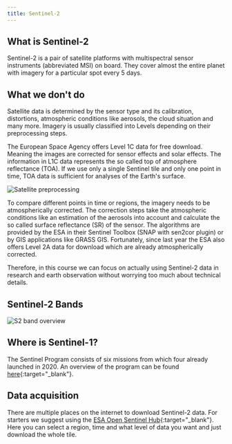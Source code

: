```yaml
---
title: Sentinel-2
---
```


## What is Sentinel-2

Sentinel-2 is a pair of satellite platforms with multispectral sensor instruments (abbreviated MSI) on board.
They cover almost the entire planet with imagery for a particular spot every 5 days.


## What we don't do

Satellite data is determined by the sensor type and its calibration, distortions, atmospheric conditions like aerosols, the cloud situation and many more.
Imagery is usually classified into Levels depending on their preprocessing steps.

The European Space Agency offers Level 1C data for free download. Meaning the images are corrected for sensor effects and solar effects. The information in L1C data represents the so called top of atmosphere reflectance (TOA). If we use only a single Sentinel tile and only one point in time, TOA data is sufficient for analyses of the Earth's surface.

![Satellite preprocessing](https://www.researchgate.net/profile/Aurelie_Shapiro/publication/324537528/figure/fig10/AS:631598747746307@1527596284067/An-overview-of-multispectral-satellite-imagery-processing-steps_W640.jpg) 

To compare different points in time or regions, the imagery needs to be atmospherically corrected. The correction steps take the atmospheric conditions like an estimation of the aerosols into account and calculate the so called surface reflectance (SR) of the sensor. 
The algorithms are provided by the ESA in their Sentinel Toolbox (SNAP with sen2cor plugin) or by GIS applications like GRASS GIS.
Fortunately, since last year the ESA also offers Level 2A data for download which are already atmospherically corrected.   


Therefore, in this course we can focus on actually using Sentinel-2 data in research and earth observation without worrying too much about technical details.

## Sentinel-2 Bands

![S2 band overview](https://s3.amazonaws.com/content.satimagingcorp.com/media/cms_page_media/1530/image001.png)



## Where is Sentinel-1?

The Sentinel Program consists of six missions from which four already launched in 2020. An overview of the program can be found [here](https://sentinel.esa.int/web/sentinel/missions){:target="_blank"}.


## Data acquisition

There are multiple places on the internet to download Sentinel-2 data.
For starters we suggest using the [ESA Open Sentinel Hub](https://scihub.copernicus.eu/dhus/#/home){:target="_blank"}.
Here you can select a region, time and what level of data you want and just download the whole tile.
